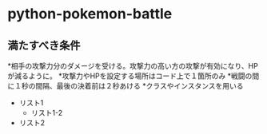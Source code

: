 # python-pokemon-battle

## 満たすべき条件

*相手の攻撃力分のダメージを受ける。攻撃力の高い方の攻撃が有効になり、HPが減るように。
*攻撃力やHPを設定する場所はコード上で１箇所のみ
*戦闘の間に１秒の間隔、最後の決着前は２秒あける
*クラスやインスタンスを用いる
* リスト1
    * リスト1-2  
* リスト2  
